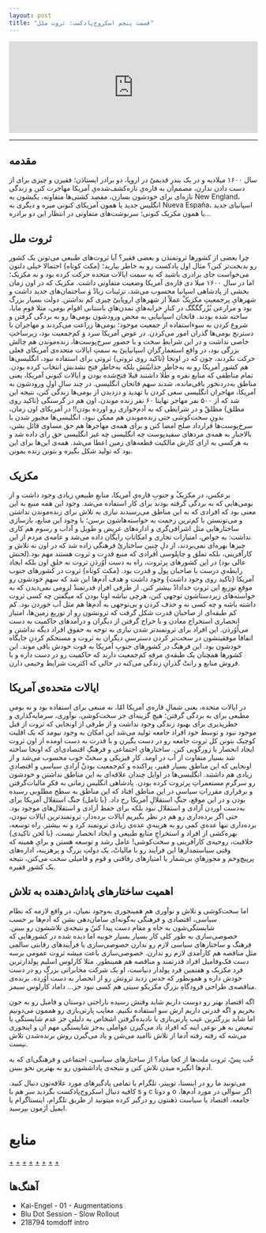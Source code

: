 ```yaml
---
layout: post
title: "قسمت پنجم اسکروج‌پادکست: ثروت ملل"
---
```


<iframe sandbox="allow-same-origin allow-scripts allow-top-navigation allow-popups allow-forms" scrolling="no" width="100%" height="185" frameborder="0" src="https://embed.radiopublic.com/e?if=scrooge-podcast-Wka3nl&ge=s1!145816dd5ed52e9d2880d43201ac096326417e18"></iframe>

-----

## مقدمه

سال ۱۶۰۰ میلادیه و در یک بندرِ قدیمیْ در اروپا، دو برادر ایستادَن؛ فقیرن و چیزی برای از دست دادن ندارن، مصمم‌ان به قاره‌یِ تازه‌کشف‌شده‌یِ آمریکا مهاجرت کنن و زندگی تازه‌ای برای خودشون بسازن، مقصد کشتی‌ها متفاوته، یکیشون به New England، انگلیس جدید یا همون آمریکای کنونی میره و دیگری به Nueva España،  اسپانیای جدید یا همون مکزیک کنونی؛ سرنوشت‌های متفاوتی در انتظار این دو برادره…
## ثروت ملل

چرا بعضی از کشورها ثروتمندَن و بعضی فقیر؟ آیا ثروت‌های طبیعی می‌تونن یک کشور رو بدبخت‌تر کنن؟ مثال اول پادکست رو به خاطر بیارید؛ {مکث کوتاه} احتمالا خیلی دلتون می‌خواست جای برادری باشید که به سمت ایالات متحده حرکت کرده بود و نه مکزیک؛ اما در سال ۱۶۰۰ میلا  دی قاره‌ی آمریکا وضعیت متفاوتی داشت. مکزیک که در اون زمان بخشی از پادشاهی اسپانیا محسوب می‌شد، تزئینات زیادْ وَ ساختمان‌های جدید داشت و شهرهایِ پرجمعیتِ مکزیکْ عملاً از شهرهایِ اروپاییْ چیزی کم نداشتن. دولت بسیار بزرگ بود و مزارعی بُزُرگگگگ در کنارِ خرابه‌هایِ تمدن‌هایِ باستانی اقوام بومی، مثلا قومِ مایا، ساخته شده بودند. فاتحان اسپانیایی به محض ورودشون بومی‌ها رو به بردگی گرفتن و شروع کردن به سوءاستفاده از جمعیت موجود؛ بومی‌ها زراعت می‌کردند و مهاجران با دسترنج بومی‌ها گذران امور می‌کردن.
در عوض آمریکا سرد وَ کم‌جمعیت بود، زیرساختِ خاصی نداشت و در این شرایطِ سخت و با حضورِ سرخ‌پوست‌ها، زنده‌موندن هم چالش بزرگی بود، در واقع استعمارگرانِ اسپانیاییْ به سمتِ ایالات متحده‌ی آمریکای فعلی حرکت نکردند، چون که در اونجا {تاکید روی ثروتی} ثروتی برای استفاده نبود، انگلیسی‌ها هم کشور آمریکا رو نه به‌خاطرِ جذابیّتش بلکه به‌خاطرِ فتح نشدنش انتخاب کرده بودن. تمام مناطقی که منابع نقره و طلا داشتند قبلا فتح‌شده بودن و ایالات کنونی آمریکا، یعنی مناطق به‌دردنخور باقی‌مانده، شدند سهم فاتحان انگلیسی.
در چند سالِ اولِ ورودشون به آمریکا، مهاجران انگلیسی سعی کردن با تهدید و دزدیدن از بومی‌ها زندگی کنن، نتیجه این شد که از ۵۰۰ نفر مهاجر نهایتا ۶۰ نفر زنده موندن، اون هم در گرسنگی {تاکید روی مطلق} مطلقْ و در شرایطی که     به آدم‌خواری رو اورده بودن!!
در آمریکای اون زمان، بدونِ سخت‌کوشی حتی زنده‌موندن هم ممکن نبود، انگلیسی‌ها مجبور شدن با سرخ‌پوست‌ها قرارداد صلح امضا کنن و برای همه‌ی مهاجرها هم حق مساوی قائل بشن، بالاجبار به همه‌ی مردهای سفیدپوست چه انگلیسی چه غیر انگلیسی حق رای داده شد و به هرکسی به ازای کارش مالکیت قطعه‌های زمین اعطا می‌شد. همه‌ی این‌ها برای این بود که تولید شکل بگیره و بتونن زنده بمونن.

## مکزیک

برعکس، در مکزیکْ و جنوبِ قاره‌یِ آمریکا، منابعِ طبیعیِ زیادی وجود داشت و از بومی‌هایی که به بردگی گرفته بودند برای کار استفاده می‌شد. وجود این همه منبع به این معنی بود که افرادی که به این مناطق می‌رسیدند نیازی به تلاش برای زنده‌موندن نداشتن و می‌تونستن با کم‌ترین زحمت به خواسته‌هاشون برسن؛ با وجود این منابع، بازسازی ساختارهایی مثل اشرافی‌گری و اداره‌های عریض و طویل و آداب و رسوم هم کاری نداشت: به خواص، امتیازات تجاری و امکاناتِ رایگان داده می‌شد و عامه‌ی مردم از این چیزها بهره‌ای نمی‌بردند، از دلِ چِنین ساختاریْ فرهنگی زاده شد که در اون نه تلاش و کارآفرینی، بلکه تملق و چاپلوسی افرادی که منبع قدرت و ثروت هستند مهم بود.(لحنش عالی بود) در این کشورهای پرثروت، راه به دست اُوُردَنِ ثروت نه خلقِ اون بلکه ایجاد رابطه‌یِ درست با صاحبان پول و قدرت بود. {مکث کوتاه} ثروت در کشورهای جنوب آمریکا {تاکید روی وجود داشت} وجود داشت و هدف آدم‌ها این شد که سهمِ خودشون رو موقعِ توزیعِ این ثروتِ خدادادْ بیشتر کنن. از طرفی افرادِ قدرتمندْ لزومی نمی‌دیدن که به خواسته‌های زیردستاشون توجهی کنن، هرچی نباشه اونا بودن که میگفتن چه کسی ثروت داشته باشه و چه کسی نه و حذف کردن و بی‌توجهی به آدم‌ها هم مثل آب خوردن بود.
کم کم طبقه‌ای از صاحبان قدرت شکل گرفت که ثروتشون رو از توزیع زمین‌ها، امتیاز انحصاری استخراج معادن و با خراج گرفتن از دیگران و درآمدهای حاکمیت به دست می‌اُوُردَن.
این افراد برای ثروتمندتر شدن نیازی به توجه به حقوق افراد دیگه نداشتن و اتفاقا موفقیتشون در سخت‌تر کردن دسترسیِ دیگران به ثروت و مستحکم کردنِ جایگاه خودشون بود.
این فرهنگ در کشورهای جنوبِ آمریکا به قوت خودش باقی موند. این کشورها همچنان یک طبقه‌یِ مرفهِ کم‌جمعیت دارند که حاکمیت رو در دست داره و با فروش منابع و رانتْ گذرانِ زندگی می‌کنه در حالی که اکثریت شرایط وخیمی دارن. 

## ایالات متحده‌ی آمریکا
در ایالات متحده، یعنی شمالِ قاره‌ی آمریکا امّا، نه منبعی برای استفاده بود و نه بومیِ مطیعی برای به بردگی گرفتن؛ هیچ گزینه‌ای جز سخت‌کوشی، نوآوری، سرمایه‌گذاری و خطرپذیری برای بهبود زندگی وجود نداشت و از طرفی از اونجایی که ثروت از قبل موجود نبود و توسط خود افراد جامعه تولید می‌شد این امکان به وجود نیومد که یک اقلیت کوچیک بتونن کل ثروت جامعه رو در دست بگیرن و با قدرت به دست اومده از اون ثروت ایجاد انحصار یا زورگویی کنن. ساختارهایِ اجتماعی و فرهنگِ اقتصادی‌ای که اونجا ساخته شد بسیار متفاوت از آب در اومد. کارِ فیزیکی و سختْ خوب محسوب می‌شد و از اونجایی که این مناطق بسیار فقیر، پراکنده و کم‌جمعیت بودنْ آزادیِ سیاسی و اقتصادیِ زیادی هم داشتند. انگلیسی‌ها در اوایل چندان علاقه‌ای به این مناطق نداشتن و خودشون رو سرگرمِ مستعمراتِ پرثروت کرده بودن. پادشاهی انگلیس زمانی به فکرِ مالیات‌گرفتن و برقراری مقرراتِ سیاسی در این مناطق افتاد که این مناطق به سطح مطلوبی رسیده بودن و در این موقع، جنگِ استقلالِ آمریکا رخ داد. {با تامل} جنگ استقلال آمریکا برای به‌دست اوردن آزادی و استقلال نبود بلکه برای حفظ آزادی و استقلال‌های موجود بود.
حتی اگر برده‌داری رو هم در نظر بگیریم ایالات برده‌دار، ثروتمندترین ایالات نبودن، برده‌داری تنها عده‌یِ کمی رو به هزینه‌یِ عده‌ی زیادی ثروتمند کرد و نه بیشتر.
راه توسعه، بهره‌کشی از افراد و استخراجِ منابع طبیعی و ایجاد انحصار نیست، {با لحن تاکیدی} خلاقیت، روحیه‌ی کارآفرینی و سخت‌کوشی! عامل رشد و توسعه هستن و برایِ همینه که وقتی سیاستمدارها این فرآیند رو با مالیاتْ، یک دولتِ بزرگ و پرهزینه، اداره‌های پرپیچ‌وخم و مجوزهایِ بی‌شمار یا امتیازهای رفاقتی و قوم و فامیلی سخت می‌کنن، نتیجه یک کشورِ فقیره.

## اهمیت ساختارهای پاداش‌دهنده به تلاش
اما سخت‌کوشی و تلاش و نوآوری هم همینجوری به‌وجود نمیان، در واقع لازمه که نظام سیاسی، اقتصادی و فرهنگی به‌گونه‌ای سامان‌دهی بشن که آدم‌ها بر حسب شایستگی‌شون به جاه و مقام دست پیدا کننُ و نتیجه‌ی تلاششون رو ببینن. خصوصی‌سازی به طور کلی کار بسیار بسیار خوبیه اما دیده شده در کشورهایی که فرهنگ و ساختارهای سیاسی لازم رو ندارن خصوصی‌سازی یا فرآیندهای رقابتی سالمی مثل مناقصه هم کارآمدی لازم رو ندارن. خصوصی‌سازی باعث میشه ثروت عمومی برسه دست فک‌وفامیل افراد قدرتمند و مناقصه هم همینطور. مثلا کارلوس اسلیم پولدارترین فرد مکزیک و هفتمین فرد پولدار دنیاست، او یک شرکت مخابراتی بزرگ رو در دست خودش داره و همونطور که حدس زدید ثروتش رو از انحصار به دست اُوُرده. برنده‌ی مناقصه‌ی طراحی فرودگاهِ بزرگِ مکزیکو سیتی هم کسی نبود جز… داماد کارلوس سیمز.

اگه اقتصادِ بهتر رو دوست داریم شاید وقتش رسیده ناراحتی دوستان و فامیل رو به جون بخریم و اگه قدرتی داریم ازش سو استفاده نکنیم. معایب پارتی‌بازی رو هممون می‌دونیم اما شاید بزرگترین عیب پارتی‌بازی یا نادیده‌گرفتن اشخاص به دلیلی جز عدم شایستگی یا تبعیض به هر نوعی اینه که افراد یاد می‌گیرن عواملی به‌جز شایستگی مهم ان و اینجوری می‌شه که رفته رفته آدما از تلاش ناامید می‌شن و یاد می‌گیرن روش برنده‌شدن تلاش نیست.

خُب پسْ، ثروت ملت‌ها از کجا میاد؟ از ساختارهای سیاسی، اجتماعی و فرهنگی‌ای که به آدم‌ها انگیزه میدن تلاش کنن و نتیجه‌ی پاداششون رو به بهترین نحو ببینن.

می‌تونید ما رو در اینستا، توییتر، تلگرام یا تمامی پادگیرهای مورد علاقه‌تون دنبال کنید. کافیه دنبال اسکروج‌پادکست بگردید سر هم با s و c و دوتا o
اگر سوالی در مورد آدم‌ها، جامعه، اقتصاد یا سیاست ذهنتون رو درگیر کرده میتونید از طریق تلگرام، اینستاگرام یا ایمیل اَزَمون بپرسید.



# منابع

[+](https://youtu.be/WcUKP1sAto8?t=345)
[+](https://youtu.be/ZlovTtskPfY?t=377)
[+](https://youtu.be/jsZDlBU36n0?t=480)
[+](https://youtu.be/ZlovTtskPfY?t=206)
[+](https://www.youtube.com/watch?v=9-4V3HR696k)
[+](https://www.youtube.com/watch?v=j4q2U1jz8aI)
[+](https://revisesociology.com/2016/08/05/why-nations-fail-summary/)
[+](https://youtu.be/Dn8oC1HX0eQ)
## آهنگ‌ها
 
* Kai-Engel - 01 - Augmentations
* Blu Dot Session - Slow Rollout
* 218794 tomdoff intro
